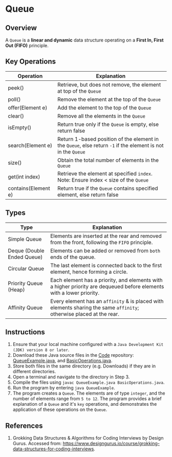 # Queue

## Overview
A `Queue` is a **linear and dynamic** data structure operating on a **First In, First Out (FIFO)** principle.

## Key Operations
| Operation           | Explanation                                                                                                  |
|---------------------|--------------------------------------------------------------------------------------------------------------|
| peek()              | Retrieve, but does not remove, the element at top of the `Queue`                                             |
| poll()              | Remove the element at the top of the `Queue`                                                                 |
| offer(Element e)    | Add the element to the top of the `Queue`                                                                    |
| clear()             | Remove all the elements in the `Queue`                                                                       |
| isEmpty()           | Return true only if the `Queue` is empty, else return false                                                  |
| search(Element e)   | Return 1-based position of the element in the `Queue`, else return `-1` if the element is not in the `Queue` |
| size()              | Obtain the total number of elements in the `Queue`                                                           |
| get(int index)      | Retrieve the element at specified `index`. Note: Ensure index < size of the `Queue`                          |
| contains(Element e) | Return true if the `Queue` contains specified element, else return false                                     |

## Types
| Type                       | Explanation                                                                                                            |
|----------------------------|------------------------------------------------------------------------------------------------------------------------|
| Simple Queue               | Elements are inserted at the rear and removed from the front, following the `FIFO` principle.                          |
| Deque (Double Ended Queue) | Elements can be added or removed from `both` ends of the queue.                                                        |
| Circular Queue             | The last element is connected back to the first element, hence forming a circle.                                       |
| Priority Queue (Heap)      | Each element has a priority, and elements with a higher priority are dequeued before elements with a lower priority.   |
| Affinity Queue             | Every element has an `affinity` & is placed with elements sharing the same `affinity`; otherwise placed at the rear.   |

## Instructions
1. Ensure that your local machine configured with a `Java Development Kit (JDK) version 8 or later`.
2. Download these Java source files in the [Code](https://github.com/shumarb/code/tree/main) repository: [QueueExample.java](https://github.com/shumarb/code/tree/main/data-structures/QueueExample.java), and [BasicOperations.java](https://github.com/shumarb/code/tree/main/BasicOperations.java).
3. Store both files in the same directory (e.g. Downloads) if they are in different directories.
4. Open a terminal and navigate to the directory in Step 3.
5. Compile the files using `javac QueueExample.java BasicOperations.java`.
6. Run the program by entering `java QueueExample`.
7. The program creates a `Queue`. The elements are of type `integer`, and the number of elements range from `5 to 12`. The program provides a brief explanation of a `Queue` and it's `key` operations, and demonstrates the application of these operations on the `Queue`.

## References
1. Grokking Data Structures & Algorithms for Coding Interviews by Design Gurus. Accessed from: https://www.designgurus.io/course/grokking-data-structures-for-coding-interviews.